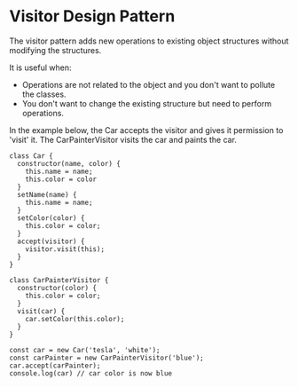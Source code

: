# Visitor Design Pattern

The visitor pattern adds new operations to existing object structures without modifying the structures.  

It is useful when:  
* Operations are not related to the object and you don't want to pollute the classes.  
* You don't want to change the existing structure but need to perform operations.

In the example below, the Car accepts the visitor and gives it permission to 'visit' it. 
The CarPainterVisitor visits the car and paints the car.  

```
class Car {
  constructor(name, color) {
    this.name = name;
    this.color = color
  }
  setName(name) {
    this.name = name;
  }
  setColor(color) {
    this.color = color;
  }
  accept(visitor) {
    visitor.visit(this);
  }
}

class CarPainterVisitor {
  constructor(color) {
    this.color = color;
  }
  visit(car) {
    car.setColor(this.color);
  }
}

const car = new Car('tesla', 'white');
const carPainter = new CarPainterVisitor('blue');
car.accept(carPainter);
console.log(car) // car color is now blue
```